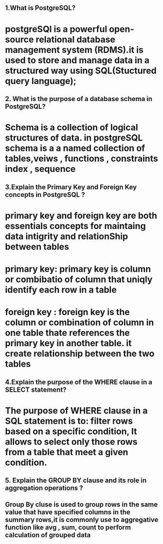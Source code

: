 ## 1.What is PostgreSQL?
# postgreSQl is a powerful open-source relational database management system (RDMS).it is used to store and manage data in a structured way using SQL(Stuctured query language);


## 2. What is the purpose of a database schema in PostgreSQL?
# Schema is a collection of logical structures of data. in postgreSQL schema is a a named collection  of tables,veiws , functions , constraints index , sequence
 ## 3.Explain the Primary Key and Foreign Key concepts in PostgreSQL ?
 # primary key and foreign key are both essentials concepts for maintaing data intigrity and relationShip between tables
 # primary key: primary key is column or combibatio of column that uniqly identify   each row in a table
 # foreign key : foreign key is the column or combination of column  in one table thate references the primary key in another table. it create relationship between the two tables
 ## 4.Explain the purpose of the WHERE clause in a SELECT statement?
 # The purpose of WHERE clause in a SQL statement is to:  filter rows based on a specific condition, It allows to select only those rows from a table that meet a given condition.

 ## 5. Explain the GROUP BY clause and its role in aggregation operations ?
## Group By cluse is used to group rows in the same value that have specified columns in the summary rows,it is commonly use to aggregative function like avg , sum, count to perform calculation of grouped data


